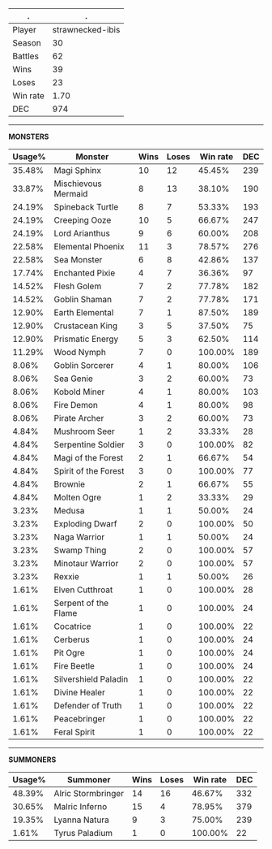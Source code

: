 .|.
|-|-
Player|strawnecked-ibis
Season|30
Battles|62
Wins|39
Loses|23
Win rate|1.70
DEC|974

---
**MONSTERS**

Usage%|Monster|Wins|Loses|Win rate|DEC|
-|-|-|-|-|-|
35.48%|Magi Sphinx|10|12|45.45%|239|
33.87%|Mischievous Mermaid|8|13|38.10%|190|
24.19%|Spineback Turtle|8|7|53.33%|193|
24.19%|Creeping Ooze|10|5|66.67%|247|
24.19%|Lord Arianthus|9|6|60.00%|208|
22.58%|Elemental Phoenix|11|3|78.57%|276|
22.58%|Sea Monster|6|8|42.86%|137|
17.74%|Enchanted Pixie|4|7|36.36%|97|
14.52%|Flesh Golem|7|2|77.78%|182|
14.52%|Goblin Shaman|7|2|77.78%|171|
12.90%|Earth Elemental|7|1|87.50%|189|
12.90%|Crustacean King|3|5|37.50%|75|
12.90%|Prismatic Energy|5|3|62.50%|114|
11.29%|Wood Nymph|7|0|100.00%|189|
8.06%|Goblin Sorcerer|4|1|80.00%|106|
8.06%|Sea Genie|3|2|60.00%|73|
8.06%|Kobold Miner|4|1|80.00%|103|
8.06%|Fire Demon|4|1|80.00%|98|
8.06%|Pirate Archer|3|2|60.00%|73|
4.84%|Mushroom Seer|1|2|33.33%|28|
4.84%|Serpentine Soldier|3|0|100.00%|82|
4.84%|Magi of the Forest|2|1|66.67%|54|
4.84%|Spirit of the Forest|3|0|100.00%|77|
4.84%|Brownie|2|1|66.67%|55|
4.84%|Molten Ogre|1|2|33.33%|29|
3.23%|Medusa|1|1|50.00%|24|
3.23%|Exploding Dwarf|2|0|100.00%|50|
3.23%|Naga Warrior|1|1|50.00%|24|
3.23%|Swamp Thing|2|0|100.00%|57|
3.23%|Minotaur Warrior|2|0|100.00%|57|
3.23%|Rexxie|1|1|50.00%|26|
1.61%|Elven Cutthroat|1|0|100.00%|28|
1.61%|Serpent of the Flame|1|0|100.00%|24|
1.61%|Cocatrice|1|0|100.00%|22|
1.61%|Cerberus|1|0|100.00%|24|
1.61%|Pit Ogre|1|0|100.00%|24|
1.61%|Fire Beetle|1|0|100.00%|24|
1.61%|Silvershield Paladin|1|0|100.00%|22|
1.61%|Divine Healer|1|0|100.00%|22|
1.61%|Defender of Truth|1|0|100.00%|22|
1.61%|Peacebringer|1|0|100.00%|22|
1.61%|Feral Spirit|1|0|100.00%|22|

---
**SUMMONERS**

Usage%|Summoner|Wins|Loses|Win rate|DEC|
-|-|-|-|-|-|
48.39%|Alric Stormbringer|14|16|46.67%|332|
30.65%|Malric Inferno|15|4|78.95%|379|
19.35%|Lyanna Natura|9|3|75.00%|239|
1.61%|Tyrus Paladium|1|0|100.00%|22|
